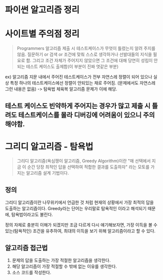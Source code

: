 # 파이썬 알고리즘 정리

# 사이트별 주의점 정리

> Programmers
> 알고리즘 제출 시 테스트케이스가 무엇이 틀렸는지 알려 주지를 않음. 질문하기 or 검색 or 조건에 맞춰 스스로 생각하거나 선발대들의 지식을 필요로 함. 그리고 조건 자체가 주어지지 않았으면 그 조건에 대해 당연히 성립이 안되는 테스트 케이스도 출제함(이 부분이 진짜 엿같은 부분)

ex) 알고리즘 지문 내에서 주어진 테스트케이스가 전부 자연스레 정렬이 되어 있으나 실상 특정 하나의 테스트케이스에선 정렬이 안되있는 채로 주어짐. (문제에서도 자연스레 그런 내용은 없음) -> 탐욕법 체육복 알고리즘 문제가 이에 해당.

## 테스트 케이스도 빈약하게 주어지는 경우가 많고 제출 시 틀려도 테스트케이스를 몰라 디버깅에 어려움이 있으니 주의해야함.

# 그리디 알고리즘 - 탐욕법

> 그리디 알고리즘(욕심쟁이 알고리즘, Greedy Algorithm)이란 "매 선택에서 지금 이 순간 당장 최적인 답을 선택하여 적합한 결과를 도출하자" 라는 모토를 가지는 알고리즘 설계 기법이다.

## 정의

그리디 알고리즘이란 나무위키에서 언급한 것 처럼 현재의 상황에서 가장 최적의 답을 도출하는 알고리즘이다. Greedy라는 단어는 우리말로 탐욕적인 이라고 해석되기 때문에, 탐욕법이라고도 불린다.

정의 자체로 충분히 이해가 되겠지만 조금 다르게 다시 얘기해보자면, 가장 이득을 볼 수 있는(탐욕적인) 조건을 유추하여, 최대의 이득을 보기 위해 알고리즘이라고 할 수 있다.

## 알고리즘 접근법

1. 문제의 답을 도출하는 가장 적절한 알고리즘을 생각한다.
2. 해당 알고리즘이 가장 적절할 수 밖에 없는 이유를 생각한다.
3. 소스 코드를 작성한다.
